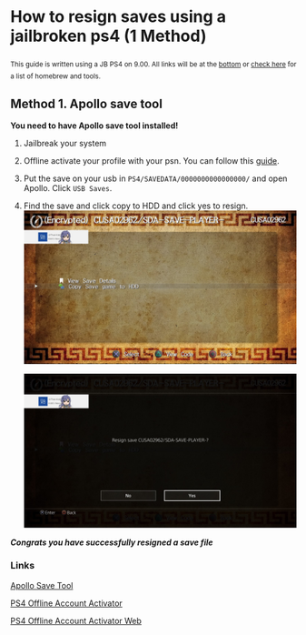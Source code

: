 # How to resign saves using a jailbroken ps4 (1 Method)
<sub> This guide is written using a JB PS4 on 9.00. All links will be at the [bottom](https://github.com/That-Kidd/ps-resources/blob/main/PS4/Resign/README.md#links) or [check here](https://github.com/That-Kidd/ps-resources/tree/main/PS4/Links#links) for a list of homebrew and tools.</sub>

## Method 1. Apollo save tool
  **You need to have Apollo save tool installed!**
  1. Jailbreak your system
  2. Offline activate your profile with your psn. You can follow this [guide](https://github.com/That-Kidd/ps-resources/blob/main/PS4/Offline%20Activate%20PSN%20account/README.md).
  4. Put the save on your usb in `PS4/SAVEDATA/0000000000000000/` and open Apollo. Click `USB Saves`.
  5. Find the save and click copy to HDD and click yes to resign.
     ![Copy to HDD](../../crc/pics/apollo_1.jpg)
     
     ![Resign](../../crc/pics/apollo_2.jpg)

 ***Congrats you have successfully resigned a save file***
 



 ### Links
[Apollo Save Tool](https://github.com/bucanero/apollo-ps4/releases/tag/v1.2.0)

[PS4 Offline Account Activator](https://github.com/charlyzard/PS4OfflineAccountActivator)

[PS4 Offline Account Activator Web](https://sleirsgoevy.github.io/ps4-web-activator/900.html)



